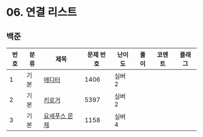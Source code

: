 # 06. 연결 리스트


## 백준
| 번호 | 분류 | 제목                                              | 문제 번호 | 난이도  | 풀이 | 코멘트 | 플래그 |
|----|-----|-------------------------------------------------|-------|------|------|--|-|
| 1  | 기본 | [에디터](https://www.acmicpc.net/problem/1406)     | 1406  | 실버 2 |  |  | |
| 2  | 기본 | [키로거](https://www.acmicpc.net/problem/5397)     | 5397  | 실버 2 |  |  | |
| 3  | 기본 | [요세푸스 문제](https://www.acmicpc.net/problem/1158) | 1158  | 실버 4 |  |  | |

